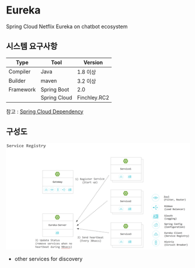 # Eureka 

Spring Cloud Netflix Eureka on chatbot ecosystem

## 시스템 요구사항

| Type      	| Tool         	| Version      	|
|-----------	|--------------	|--------------	|
| Compiler  	| Java         	| 1.8 이상     	|
| Builder   	| maven        	| 3.2 이상     	|
| Framework 	| Spring Boot  	| 2.0          	|
|           	| Spring Cloud 	| Finchley.RC2 	|

참고 : [Spring Cloud Dependency](http://projects.spring.io/spring-cloud/)


## 구성도

![](./document/images/service-registry.png)
- other services for discovery
